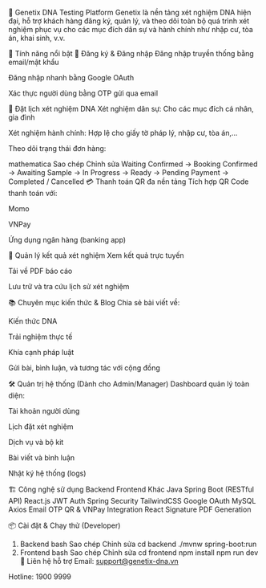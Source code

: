 🧬 Genetix DNA Testing Platform
Genetix là nền tảng xét nghiệm DNA hiện đại, hỗ trợ khách hàng đăng ký, quản lý, và theo dõi toàn bộ quá trình xét nghiệm phục vụ cho các mục đích dân sự và hành chính như nhập cư, tòa án, khai sinh, v.v.

🚀 Tính năng nổi bật
🔐 Đăng ký & Đăng nhập
Đăng nhập truyền thống bằng email/mật khẩu

Đăng nhập nhanh bằng Google OAuth

Xác thực người dùng bằng OTP gửi qua email

🧪 Đặt lịch xét nghiệm DNA
Xét nghiệm dân sự: Cho các mục đích cá nhân, gia đình

Xét nghiệm hành chính: Hợp lệ cho giấy tờ pháp lý, nhập cư, tòa án,...

Theo dõi trạng thái đơn hàng:

mathematica
Sao chép
Chỉnh sửa
Waiting Confirmed → Booking Confirmed → Awaiting Sample
→ In Progress → Ready → Pending Payment → Completed / Cancelled
💳 Thanh toán QR đa nền tảng
Tích hợp QR Code thanh toán với:

Momo

VNPay

Ứng dụng ngân hàng (banking app)

📄 Quản lý kết quả xét nghiệm
Xem kết quả trực tuyến

Tải về PDF báo cáo

Lưu trữ và tra cứu lịch sử xét nghiệm

📚 Chuyên mục kiến thức & Blog
Chia sẻ bài viết về:

Kiến thức DNA

Trải nghiệm thực tế

Khía cạnh pháp luật

Gửi bài, bình luận, và tương tác với cộng đồng

🛠️ Quản trị hệ thống (Dành cho Admin/Manager)
Dashboard quản lý toàn diện:

Tài khoản người dùng

Lịch đặt xét nghiệm

Dịch vụ và bộ kit

Bài viết và bình luận

Nhật ký hệ thống (logs)

🏗️ Công nghệ sử dụng
Backend	Frontend	Khác
Java Spring Boot (RESTful API)	React.js	JWT Auth
Spring Security	TailwindCSS	Google OAuth
MySQL	Axios	Email OTP
QR & VNPay Integration	React Signature	PDF Generation

📦 Cài đặt & Chạy thử (Developer)
1. Backend
bash
Sao chép
Chỉnh sửa
cd backend
./mvnw spring-boot:run
2. Frontend
bash
Sao chép
Chỉnh sửa
cd frontend
npm install
npm run dev
📧 Liên hệ hỗ trợ
Email: support@genetix-dna.vn

Hotline: 1900 9999
